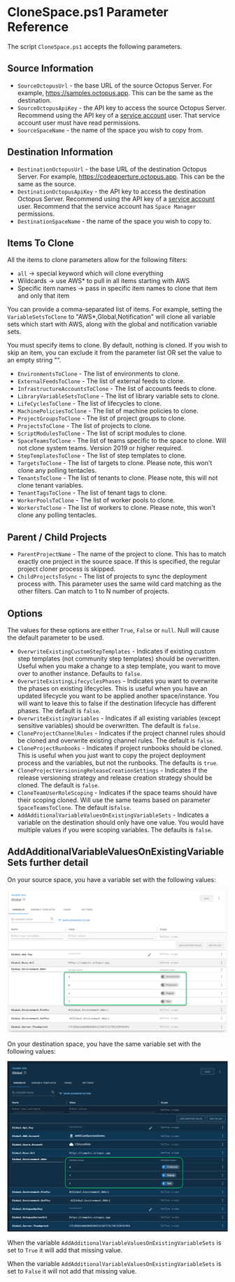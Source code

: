 # CloneSpace.ps1 Parameter Reference

The script `CloneSpace.ps1` accepts the following parameters.

## Source Information
- `SourceOctopusUrl` - the base URL of the source Octopus Server.  For example, https://samples.octopus.app.  This can be the same as the destination.
- `SourceOctopusApiKey` - the API key to access the source Octopus Server.  Recommend using the API key of a [service account](https://octopus.com/docs/security/users-and-teams/service-accounts) user.  That service account user must have read permissions.
- `SourceSpaceName` - the name of the space you wish to copy from.

## Destination Information
- `DestinationOctopusUrl` - the base URL of the destination Octopus Server. For example, https://codeaperture.octopus.app.  This can be the same as the source.
- `DestinationOctopusApiKey` - the API key to access the destination Octopus Server.  Recommend using the API key of a [service account](https://octopus.com/docs/security/users-and-teams/service-accounts) user.  Recommend that the service account has `Space Manager` permissions.
- `DestinationSpaceName` - the name of the space you wish to copy to.

## Items To Clone

All the items to clone parameters allow for the following filters:
- `all` -> special keyword which will clone everything
- Wildcards -> use AWS* to pull in all items starting with AWS
- Specific item names -> pass in specific item names to clone that item and only that item

You can provide a comma-separated list of items.  For example, setting the `VariableSetsToClone` to "AWS*,Global,Notification" will clone all variable sets which start with AWS, along with the global and notification variable sets.  

You must specify items to clone.  By default, nothing is cloned.  If you wish to skip an item, you can exclude it from the parameter list OR set the value to an empty string "".  

- `EnvironmentsToClone` - The list of environments to clone.
- `ExternalFeedsToClone` - The list of external feeds to clone.  
- `InfrastructureAccountsToClone` - The list of accounts feeds to clone.  
- `LibraryVariableSetsToClone` - The list of library variable sets to clone. 
- `LifeCyclesToClone` - The list of lifecycles to clone.  
- `MachinePoliciesToClone` - The list of machine policies to clone.  
- `ProjectGroupsToClone` - The list of project groups to clone.  
- `ProjectsToClone` - The list of projects to clone.  
- `ScriptModulesToClone` - The list of script modules to clone. 
- `SpaceTeamsToClone` - The list of teams specific to the space to clone.  Will not clone system teams.  Version 2019 or higher required. 
- `StepTemplatesToClone` - The list of step templates to clone.  
- `TargetsToClone` - The list of targets to clone.  Please note, this won't clone any polling tentacles.
- `TenantsToClone` - The list of tenants to clone.  Please note, this will not clone tenant variables.
- `TenantTagsToClone` - The list of tenant tags to clone.  
- `WorkerPoolsToClone` - The list of worker pools to clone.  
- `WorkersToClone` - The list of workers to clone.  Please note, this won't clone any polling tentacles.         

## Parent / Child Projects
- `ParentProjectName` - The name of the project to clone.  This has to match exactly one project in the source space.  If this is specified, the regular project cloner process is skipped.
- `ChildProjectsToSync` - The list of projects to sync the deployment process with.   This parameter uses the same wild card matching as the other filters.  Can match to 1 to N number of projects.

## Options

The values for these options are either `True`, `False` or `null`.  Null will cause the default parameter to be used.

- `OverwriteExistingCustomStepTemplates` - Indicates if existing custom step templates (not community step templates) should be overwritten.  Useful when you make a change to a step template, you want to move over to another instance.  Defaults to `false`.
- `OverwriteExistingLifecyclesPhases` - Indicates you want to overwrite the phases on existing lifecycles.  This is useful when you have an updated lifecycle you want to be applied another space/instance.  You will want to leave this to false if the destination lifecycle has different phases.  The default is `false`.
- `OverwriteExistingVariables` - Indicates if all existing variables (except sensitive variables) should be overwritten.  The default is `false`.
- `CloneProjectChannelRules` - Indicates if the project channel rules should be cloned and overwrite existing channel rules.  The default is `false`.
- `CloneProjectRunbooks` - Indicates if project runbooks should be cloned.  This is useful when you just want to copy the project deployment process and the variables, but not the runbooks.  The defaults is `true`.
- `CloneProjectVersioningReleaseCreationSettings` - Indicates if the release versioning strategy and release creation strategy should be cloned.  The default is `false`.
- `CloneTeamUserRoleScoping` - Indicates if the space teams should have their scoping cloned.  Will use the same teams based on parameter `SpaceTeamsToClone`.  The default is`false`.
- `AddAdditionalVariableValuesOnExistingVariableSets` - Indicates a variable on the destination should only have one value.  You would have multiple values if you were scoping variables.  The defaults is `false`.

## AddAdditionalVariableValuesOnExistingVariableSets further detail

On your source space, you have a variable set with the following values:

![](../img/source-space-more-values.png)

On your destination space, you have the same variable set with the following values:

![](../img/destination-less-values.png)

When the variable `AddAdditionalVariableValuesOnExistingVariableSets` is set to `True` it will add that missing value.

When the variable `AddAdditionalVariableValuesOnExistingVariableSets` is set to `False` it will not add that missing value.